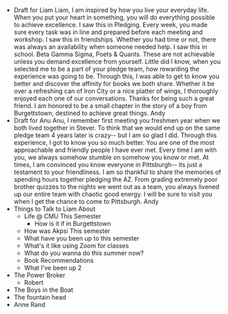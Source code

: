 - Draft for Liam
    Liam,
    I am inspired by how you live your everyday life. When you put your heart in something, you will do everything possible to achieve excellence. I saw this in Pledging. Every week, you made sure every task was in line and prepared before each meeting and workshop. I saw this in friendships. Whether you had time or not, there was always an availability when someone needed help. I saw this in school. Beta Gamma Sigma, Poets & Quants. These are not achievable unless you demand excellence from yourself. 
    Little did I know, when you selected me to be a part of your pledge team, how rewarding the experience was going to be. Through this, I was able to get to know you better and discover the affinity for books we both share. Whether it be over a refreshing can of Iron City or a nice platter of wings, I thoroughly enjoyed each one of our conversations. 
    Thanks for being such a great friend. I am honored to be a small chapter in the story of a boy from Burgettstown, destined to achieve great things.
    Andy 
- Draft for Anu
    Anu,
    I remember first meeting you freshmen year when we both lived together in Stever. To think that we would end up on the same pledge team 4 years later is crazy-- but I am so glad I did. Through this experience, I got to know you so much better.
    You are one of the most approachable and friendly people I have ever met. Every time I am with you, we always somehow stumble on somehow you know or met. At times, I am convinced you know everyone in Pittsburgh-- its just a testament to your friendliness.
    I am so thankful to share the memories of spending hours together pledging the AZ. From grading extremely poor brother quizzes to the nights we went out as a team, you always livened up our entire team with chaotic good energy.
    I will be sure to visit you when I get the chance to come to Pittsburgh.
    Andy
- Things to Talk to Liam About
    - Life @ CMU This Semester
        - How is it if in Burgettstown
    - How was Akpsi This semester
    - What have you been up to this semester
    - What's it like using Zoom for classes
    - What do you wanna do this summer now?
    - Book Recommendations
    - What I've been up 2
- The Power Broker
    - Robert
- The Boys in the Boat
- The fountain head
- Anne Rand
